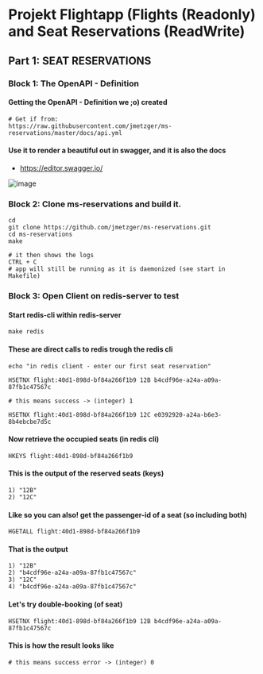 # Projekt Flightapp (Flights (Readonly) and Seat Reservations (ReadWrite) 

## Part 1: SEAT RESERVATIONS

### Block 1: The OpenAPI - Definition 

#### Getting the OpenAPI - Definition we ;o) created

```
# Get if from:
https://raw.githubusercontent.com/jmetzger/ms-reservations/master/docs/api.yml
```

#### Use it to render a beautiful out in swagger, and it is also the docs 

  * https://editor.swagger.io/

![image](https://github.com/jmetzger/training-microservices-docker-kubernetes/assets/1933318/792bfdd7-4ddb-4f85-84e9-e3732fbc4333)





### Block 2: Clone ms-reservations and build it. 

```
cd
git clone https://github.com/jmetzger/ms-reservations.git
cd ms-reservations
make
```

```
# it then shows the logs
CTRL + C
# app will still be running as it is daemonized (see start in Makefile)
```

### Block 3: Open Client on redis-server to test 

#### Start redis-cli within redis-server 

```
make redis
```

#### These are direct calls to redis trough the redis cli

```
echo "in redis client - enter our first seat reservation"
```

```
HSETNX flight:40d1-898d-bf84a266f1b9 12B b4cdf96e-a24a-a09a-87fb1c47567c
```

```
# this means success -> (integer) 1
```

```
HSETNX flight:40d1-898d-bf84a266f1b9 12C e0392920-a24a-b6e3-8b4ebcbe7d5c
```

#### Now retrieve the occupied seats (in redis cli) 

```
HKEYS flight:40d1-898d-bf84a266f1b9
```

#### This is the output of the reserved seats (keys) 

```
1) "12B"
2) "12C"
```

#### Like so you can also! get the passenger-id of a seat (so including both)

```
HGETALL flight:40d1-898d-bf84a266f1b9
```

#### That is the output 

```
1) "12B"
2) "b4cdf96e-a24a-a09a-87fb1c47567c"
3) "12C"
4) "b4cdf96e-a24a-a09a-87fb1c47567c"
```

#### Let's try double-booking (of seat)

```
HSETNX flight:40d1-898d-bf84a266f1b9 12B b4cdf96e-a24a-a09a-87fb1c47567c
```

#### This is how the result looks like 

```
# this means success error -> (integer) 0
```
